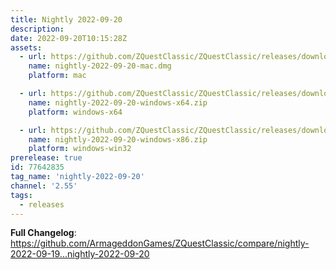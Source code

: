 ```yaml
---
title: Nightly 2022-09-20
description: 
date: 2022-09-20T10:15:28Z
assets: 
  - url: https://github.com/ZQuestClassic/ZQuestClassic/releases/download/nightly-2022-09-20/nightly-2022-09-20-mac.dmg
    name: nightly-2022-09-20-mac.dmg
    platform: mac

  - url: https://github.com/ZQuestClassic/ZQuestClassic/releases/download/nightly-2022-09-20/nightly-2022-09-20-windows-x64.zip
    name: nightly-2022-09-20-windows-x64.zip
    platform: windows-x64

  - url: https://github.com/ZQuestClassic/ZQuestClassic/releases/download/nightly-2022-09-20/nightly-2022-09-20-windows-x86.zip
    name: nightly-2022-09-20-windows-x86.zip
    platform: windows-win32
prerelease: true
id: 77642835
tag_name: 'nightly-2022-09-20'
channel: '2.55'
tags:
  - releases
---
```


**Full Changelog**: https://github.com/ArmageddonGames/ZQuestClassic/compare/nightly-2022-09-19...nightly-2022-09-20
